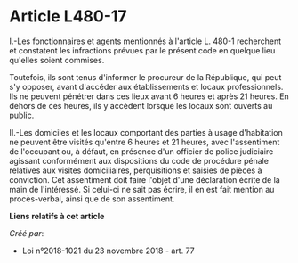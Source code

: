 # Article L480-17

I.-Les fonctionnaires et agents mentionnés à l'article L. 480-1 recherchent et constatent les infractions prévues par le
présent code en quelque lieu qu'elles soient commises.

Toutefois, ils sont tenus d'informer le procureur de la République, qui peut s'y opposer, avant d'accéder aux établissements
et locaux professionnels. Ils ne peuvent pénétrer dans ces lieux avant 6 heures et après 21 heures. En dehors de ces heures,
ils y accèdent lorsque les locaux sont ouverts au public.

II.-Les domiciles et les locaux comportant des parties à usage d'habitation ne peuvent être visités qu'entre 6 heures et 21
heures, avec l'assentiment de l'occupant ou, à défaut, en présence d'un officier de police judiciaire agissant conformément
aux dispositions du code de procédure pénale relatives aux visites domiciliaires, perquisitions et saisies de pièces à
conviction. Cet assentiment doit faire l'objet d'une déclaration écrite de la main de l'intéressé. Si celui-ci ne sait pas
écrire, il en est fait mention au procès-verbal, ainsi que de son assentiment.

**Liens relatifs à cet article**

_Créé par_:

  - Loi n°2018-1021 du 23 novembre 2018 - art. 77
